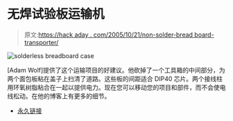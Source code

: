 # 无焊试验板运输机

> 原文:[https://hack aday . com/2005/10/21/non-solder-bread board-transporter/](https://hackaday.com/2005/10/21/solderless-breadboard-transporter/)

![solderless breadboard case](../Images/062e7762c9afa1ed0cce915353a2d2cc.png)

[Adam Wolf]提供了这个运输项目的好建议。他砍掉了一个工具箱的中间部分，为两个面包板粘在盖子上扫清了道路。这些板的间距适合 DIP40 芯片。两个接线柱用环氧树脂粘合在一起以提供电力。现在您可以移动您的项目和部件，而不会使电线松动。在他的博客上有更多的细节。

*   [永久链接](http://feelslikeburning.com/2005/10/19/make-a-solderless-breadboard-carrier/)